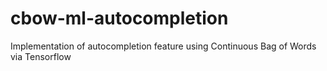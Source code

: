 # cbow-ml-autocompletion
Implementation of autocompletion feature using Continuous Bag of Words via Tensorflow
